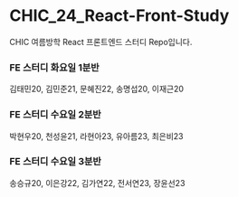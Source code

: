 # CHIC_24_React-Front-Study
CHIC 여름방학 React 프론트엔드 스터디 Repo입니다.

### FE 스터디 화요일 1분반
김태민20, 김민준21, 문혜진22, 송명섭20, 이재근20

### FE 스터디 수요일 2분반
박현우20, 천성윤21, 라현아23, 유아름23, 최은비23

### FE 스터디 수요일 3분반
송승규20, 이은강22, 김가연22, 전서연23, 장윤선23

